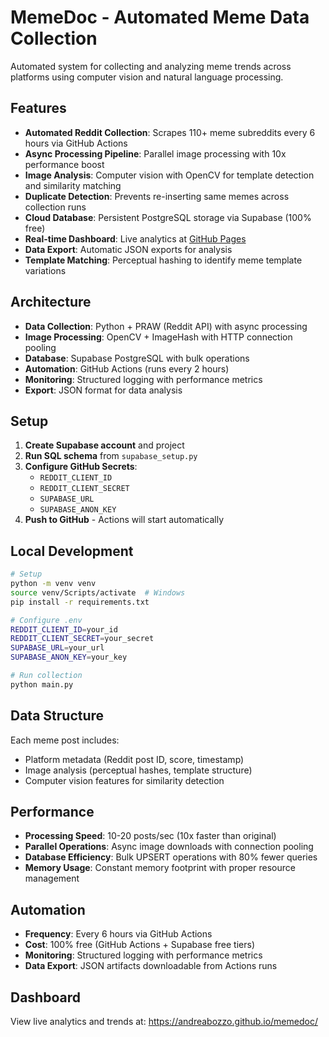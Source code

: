 # MemeDoc - Automated Meme Data Collection

Automated system for collecting and analyzing meme trends across platforms using computer vision and natural language processing.

## Features

- **Automated Reddit Collection**: Scrapes 110+ meme subreddits every 6 hours via GitHub Actions
- **Async Processing Pipeline**: Parallel image processing with 10x performance boost
- **Image Analysis**: Computer vision with OpenCV for template detection and similarity matching
- **Duplicate Detection**: Prevents re-inserting same memes across collection runs
- **Cloud Database**: Persistent PostgreSQL storage via Supabase (100% free)
- **Real-time Dashboard**: Live analytics at [GitHub Pages](https://andreabozzo.github.io/memedoc/)
- **Data Export**: Automatic JSON exports for analysis
- **Template Matching**: Perceptual hashing to identify meme template variations

## Architecture

- **Data Collection**: Python + PRAW (Reddit API) with async processing
- **Image Processing**: OpenCV + ImageHash with HTTP connection pooling
- **Database**: Supabase PostgreSQL with bulk operations
- **Automation**: GitHub Actions (runs every 2 hours)
- **Monitoring**: Structured logging with performance metrics
- **Export**: JSON format for data analysis

## Setup

1. **Create Supabase account** and project
2. **Run SQL schema** from `supabase_setup.py`
3. **Configure GitHub Secrets**:
   - `REDDIT_CLIENT_ID`
   - `REDDIT_CLIENT_SECRET`
   - `SUPABASE_URL`
   - `SUPABASE_ANON_KEY`
4. **Push to GitHub** - Actions will start automatically

## Local Development

```bash
# Setup
python -m venv venv
source venv/Scripts/activate  # Windows
pip install -r requirements.txt

# Configure .env
REDDIT_CLIENT_ID=your_id
REDDIT_CLIENT_SECRET=your_secret
SUPABASE_URL=your_url
SUPABASE_ANON_KEY=your_key

# Run collection
python main.py
```

## Data Structure

Each meme post includes:
- Platform metadata (Reddit post ID, score, timestamp)
- Image analysis (perceptual hashes, template structure)
- Computer vision features for similarity detection

## Performance

- **Processing Speed**: 10-20 posts/sec (10x faster than original)
- **Parallel Operations**: Async image downloads with connection pooling
- **Database Efficiency**: Bulk UPSERT operations with 80% fewer queries
- **Memory Usage**: Constant memory footprint with proper resource management

## Automation

- **Frequency**: Every 6 hours via GitHub Actions
- **Cost**: 100% free (GitHub Actions + Supabase free tiers)
- **Monitoring**: Structured logging with performance metrics
- **Data Export**: JSON artifacts downloadable from Actions runs

## Dashboard

View live analytics and trends at: https://andreabozzo.github.io/memedoc/